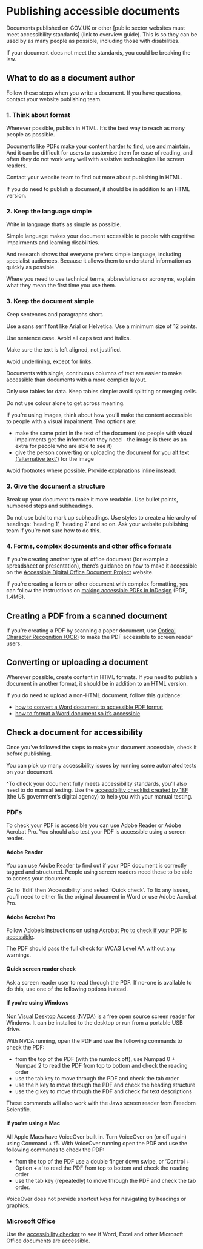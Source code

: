# Publishing accessible documents

Documents published on GOV.UK or other [public sector websites must meet accessibility standards] (link to overview guide). This is so they can be used by as many people as possible, including those with disabilities.

If your document does not meet the standards, you could be breaking the law.

## What to do as a document author

Follow these steps when you write a document. If you have questions, contact your website publishing team.

### 1. Think about format

Wherever possible, publish in HTML. It’s the best way to reach as many people as possible.

Documents like PDFs make your content [harder to find, use and maintain](https://gds.blog.gov.uk/2018/07/16/why-gov-uk-content-should-be-published-in-html-and-not-pdf/). And it can be difficult for users to customise them for ease of reading, and often they do not work very well with assistive technologies like screen readers.

Contact your website team to find out more about publishing in HTML.

If you do need to publish a document, it should be in addition to an HTML version.

### 2. Keep the language simple

Write in language that’s as simple as possible.

Simple language makes your document accessible to people with cognitive impairments and learning disabilities.

And research shows that everyone prefers simple language, including specialist audiences. Because it allows them to understand information as quickly as possible.

Where you need to use technical terms, abbreviations or acronyms, explain what they mean the first time you use them.

### 3. Keep the document simple

Keep sentences and paragraphs short. 

Use a sans serif font like Arial or Helvetica. Use a minimum size of 12 points.

Use sentence case. Avoid all caps text and italics.

Make sure the text is left aligned, not justified.

Avoid underlining, except for links.

Documents with single, continuous columns of text are easier to make accessible than documents with a more complex layout.

Only use tables for data. Keep tables simple: avoid splitting or merging cells.

Do not use colour alone to get across meaning.

If you’re using images, think about how you’ll make the content accessible to people with a visual impairment. Two options are:

- make the same point in the text of the document (so people with visual impairments get the information they need - the image is there as an extra for people who are able to see it)
- give the person converting or uploading the document for you [alt text (‘alternative text’)](https://webaim.org/techniques/alttext/) for the image

Avoid footnotes where possible. Provide explanations inline instead.

### 3. Give the document a structure

Break up your document to make it more readable. Use bullet points, numbered steps and subheadings.

Do not use bold to mark up subheadings. Use styles to create a hierarchy of headings: ‘heading 1’, ‘heading 2’ and so on. Ask your website publishing team if you’re not sure how to do this.

### 4. Forms, complex documents and other office formats

If you’re creating another type of office document (for example a spreadsheet or presentation), there’s guidance on how to make it accessible on the [Accessible Digital Office Document Project](https://adod.idrc.ocadu.ca/) website.

If you’re creating a form or other document with complex formatting, you can follow the instructions on [making accessible PDFs in InDesign](https://www.adobe.com/content/dam/acom/en/products/indesign/pdfs/creating-accessible-pdf-documentw-with-adobe-indesign-cs6-v3.pdf) (PDF, 1.4MB).

## Creating a PDF from a scanned document

If you’re creating a PDF by scanning a paper document, use [Optical Character Recognition (OCR)](https://acrobat.adobe.com/uk/en/acrobat/how-to/ocr-software-convert-pdf-to-text.html) to make the PDF accessible to screen reader users.

## Converting or uploading a document

Wherever possible, create content in HTML formats. If you need to publish a document in another format, it should be in addition to an HTML version.

If you do need to upload a non-HTML document, follow this guidance:

- [how to convert a Word document to accessible PDF format](https://webaim.org/techniques/acrobat/converting)
- [how to format a Word document so it’s accessible](https://support.office.com/en-us/article/Make-your-Word-documents-accessible-d9bf3683-87ac-47ea-b91a-78dcacb3c66d)

## Check a document for accessibility

Once you’ve followed the steps to make your document accessible, check it before publishing.

You can pick up many accessibility issues by running some automated tests on your document.

^To check your document fully meets accessibility standards, you’ll also need to do manual testing. Use the [accessibility checklist created by 18F](https://accessibility.18f.gov/checklist/) (the US government’s digital agency) to help you with your manual testing.

### PDFs

To check your PDF is accessible you can use Adobe Reader or Adobe Acrobat Pro. You should also test your PDF is accessible using a screen reader.

#### Adobe Reader

You can use Adobe Reader to find out if your PDF document is correctly tagged and structured. People using screen readers need these to be able to access your document.

Go to ‘Edit’ then ‘Accessibility’ and select ‘Quick check’. To fix any issues, you’ll need to either fix the original document in Word or use Adobe Acrobat Pro.

#### Adobe Acrobat Pro

Follow Adobe’s instructions on [using Acrobat Pro to check if your PDF is accessible](https://helpx.adobe.com/acrobat/using/create-verify-pdf-accessibility.html).

The PDF should pass the full check for WCAG Level AA without any warnings.

#### Quick screen reader check

Ask a screen reader user to read through the PDF. If no-one is available to do this, use one of the following options instead.

#### If you’re using Windows

[Non Visual Desktop Access (NVDA)](http://www.nvda-project.org/) is a free open source screen reader for Windows. It can be installed to the desktop or run from a portable USB drive.

With NVDA running, open the PDF and use the following commands to check the PDF:

- from the top of the PDF (with the numlock off), use Numpad 0 + Numpad 2 to read the PDF from top to bottom and check the reading order
- use the tab key to move through the PDF and check the tab order
- use the h key to move through the PDF and check the heading structure
- use the g key to move through the PDF and check for text descriptions

These commands will also work with the Jaws screen reader from Freedom Scientific.

#### If you’re using a Mac

All Apple Macs have VoiceOver built in. Turn VoiceOver on (or off again) using Command + f5. With VoiceOver running open the PDF and use the following commands to check the PDF:

- from the top of the PDF use a double finger down swipe, or ‘Control + Option + a’ to read the PDF from top to bottom and check the reading order
- use the tab key (repeatedly) to move through the PDF and check the tab order.

VoiceOver does not provide shortcut keys for navigating by headings or graphics.

### Microsoft Office

Use the [accessibility checker](https://support.office.com/en-us/article/use-the-accessibility-checker-to-find-accessibility-issues-a16f6de0-2f39-4a2b-8bd8-5ad801426c7f) to see if Word, Excel and other Microsoft Office documents are accessible.

